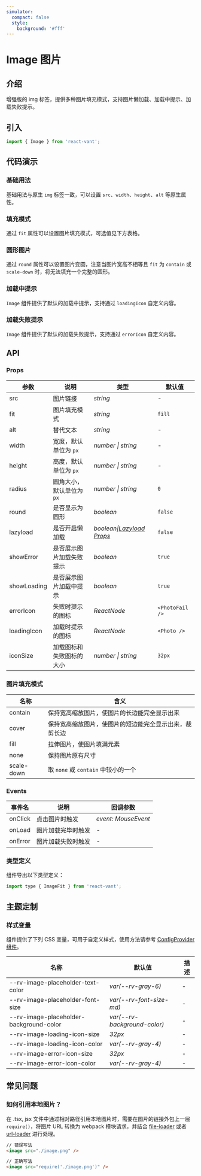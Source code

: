 ```yaml
---
simulator:
  compact: false
  style:
    background: '#fff'
---
```


# Image 图片

## 介绍

增强版的 img 标签，提供多种图片填充模式，支持图片懒加载、加载中提示、加载失败提示。

## 引入

```js
import { Image } from 'react-vant';
```

## 代码演示

### 基础用法

基础用法与原生 `img` 标签一致，可以设置 `src`、`width`、`height`、`alt` 等原生属性。

<code title="基础用法" src="./demo/base.tsx"></code>

### 填充模式

通过 `fit` 属性可以设置图片填充模式，可选值见下方表格。

<code title="填充模式" src="./demo/fit.tsx"></code>

### 圆形图片

通过 `round` 属性可以设置图片变圆，注意当图片宽高不相等且 `fit` 为 `contain` 或 `scale-down` 时，将无法填充一个完整的圆形。

<code title="圆形图片" src="./demo/round.tsx"></code>

### 加载中提示

`Image` 组件提供了默认的加载中提示，支持通过 `loadingIcon` 自定义内容。

<code title="加载中提示" src="./demo/loading.tsx"></code>

### 加载失败提示

`Image` 组件提供了默认的加载失败提示，支持通过 `errorIcon` 自定义内容。

<code title="加载失败提示" src="./demo/error.tsx"></code>

## API

### Props

| 参数 | 说明 | 类型 | 默认值 |
| --- | --- | --- | --- |
| src | 图片链接 | _string_ | - |
| fit | 图片填充模式 | _string_ | `fill` |
| alt | 替代文本 | _string_ | - |
| width | 宽度，默认单位为 `px` | _number \| string_ | - |
| height | 高度，默认单位为 `px` | _number \| string_ | - |
| radius | 圆角大小，默认单位为 `px` | _number \| string_ | `0` |
| round | 是否显示为圆形 | _boolean_ | `false` |
| lazyload | 是否开启懒加载 | _boolean\|[Lazyload Props](/#/zh-CN/lazyload)_ | `false` |
| showError | 是否展示图片加载失败提示 | _boolean_ | `true` |
| showLoading | 是否展示图片加载中提示 | _boolean_ | `true` |
| errorIcon | 失败时提示的图标 | _ReactNode_ | `<PhotoFail />` |
| loadingIcon | 加载时提示的图标 | _ReactNode_ | `<Photo />` |
| iconSize | 加载图标和失败图标的大小 | _number \| string_ | `32px` |

### 图片填充模式

| 名称       | 含义                                                   |
| ---------- | ------------------------------------------------------ |
| contain    | 保持宽高缩放图片，使图片的长边能完全显示出来           |
| cover      | 保持宽高缩放图片，使图片的短边能完全显示出来，裁剪长边 |
| fill       | 拉伸图片，使图片填满元素                               |
| none       | 保持图片原有尺寸                                       |
| scale-down | 取 `none` 或 `contain` 中较小的一个                    |

### Events

| 事件名  | 说明               | 回调参数            |
| ------- | ------------------ | ------------------- |
| onClick | 点击图片时触发     | _event: MouseEvent_ |
| onLoad  | 图片加载完毕时触发 | -                   |
| onError | 图片加载失败时触发 | -                   |

### 类型定义

组件导出以下类型定义：

```js
import type { ImageFit } from 'react-vant';
```

## 主题定制

### 样式变量

组件提供了下列 CSS 变量，可用于自定义样式，使用方法请参考 [ConfigProvider 组件](#/zh-CN/config-provider)。

| 名称                                    | 默认值                       | 描述 |
| --------------------------------------- | ---------------------------- | ---- |
| --rv-image-placeholder-text-color       | _var(--rv-gray-6)_           | -    |
| --rv-image-placeholder-font-size        | _var(--rv-font-size-md)_     | -    |
| --rv-image-placeholder-background-color | _var(--rv-background-color)_ | -    |
| --rv-image-loading-icon-size            | _32px_                       | -    |
| --rv-image-loading-icon-color           | _var(--rv-gray-4)_           | -    |
| --rv-image-error-icon-size              | _32px_                       | -    |
| --rv-image-error-icon-color             | _var(--rv-gray-4)_           | -    |

## 常见问题

### 如何引用本地图片？

在 .tsx, jsx 文件中通过相对路径引用本地图片时，需要在图片的链接外包上一层 `require()`，将图片 URL 转换为 webpack 模块请求，并结合 [file-loader](https://github.com/webpack-contrib/file-loader) 或者 [url-loader](https://github.com/webpack-contrib/url-loader) 进行处理。

```html
// 错误写法
<image src="./image.png" />

// 正确写法
<image src="require('./image.png')" />
```

